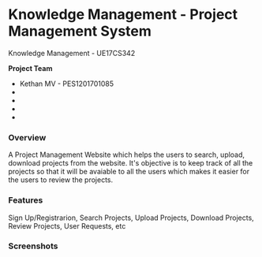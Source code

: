 # Knowledge Management - Project Management System

Knowledge Management - UE17CS342

**Project Team**
  
  * Kethan MV - PES1201701085
  * 
  *
  *
  *

### Overview

A Project Management Website which helps the users to search, upload, download projects from the website. It's objective is to keep track of all the projects so that it will be avaiable to all the users which makes it easier for the users to review the projects.

### Features

Sign Up/Registrarion, Search Projects, Upload Projects, Download Projects, Review Projects, User Requests, etc

### Screenshots
